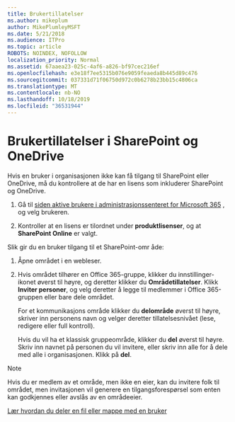 ```yaml
---
title: Brukertillatelser
ms.author: mikeplum
author: MikePlumleyMSFT
ms.date: 5/21/2018
ms.audience: ITPro
ms.topic: article
ROBOTS: NOINDEX, NOFOLLOW
localization_priority: Normal
ms.assetid: 67aaea23-025c-4af6-a826-bf97cec216ef
ms.openlocfilehash: e3e18f7ee5315b076e9059feaeda8b445d89c476
ms.sourcegitcommit: 037331d71f06750d972c0b6278b23bb15c4806ca
ms.translationtype: MT
ms.contentlocale: nb-NO
ms.lasthandoff: 10/18/2019
ms.locfileid: "36531944"
---
```

# <a name="user-permissions-in-sharepoint-and-onedrive"></a>Brukertillatelser i SharePoint og OneDrive

Hvis en bruker i organisasjonen ikke kan få tilgang til SharePoint eller OneDrive, må du kontrollere at de har en lisens som inkluderer SharePoint og OneDrive. 
  
1. Gå til [siden aktive brukere i administrasjonssenteret for Microsoft 365](https://portal.office.com/adminportal/home#/users) , og velg brukeren. 
    
2. Kontroller at en lisens er tilordnet under **produktlisenser**, og at **SharePoint Online** er valgt. 
    
 Slik gir du en bruker tilgang til et SharePoint-omr åde: 
  
1. Åpne området i en webleser.
    
2. Hvis området tilhører en Office 365-gruppe, klikker du innstillinger-ikonet øverst til høyre, og deretter klikker du **Områdetillatelser**. Klikk **Inviter personer**, og velg deretter å legge til medlemmer i Office 365-gruppen eller bare dele området. 
    
    For et kommunikasjons område klikker du **delområde** øverst til høyre, skriver inn personens navn og velger deretter tillatelsesnivået (lese, redigere eller full kontroll). 
    
    Hvis du vil ha et klassisk gruppeområde, klikker du **del** øverst til høyre. Skriv inn navnet på personen du vil invitere, eller skriv inn alle for å dele med alle i organisasjonen. Klikk på **del**.
    
> [!NOTE]
> Hvis du er medlem av et område, men ikke en eier, kan du invitere folk til området, men invitasjonen vil generere en tilgangsforespørsel som enten kan godkjennes eller avslås av en områdeeier. 
  
[Lær hvordan du deler en fil eller mappe med en bruker](https://go.microsoft.com/fwlink/?linkid=533408)
  

